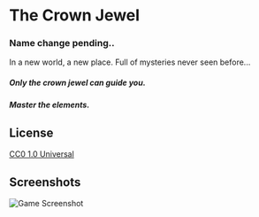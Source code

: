 # The Crown Jewel
### Name change pending..


In a new world, a new place. Full of mysteries never seen before...
##### Only the crown jewel can guide you.

##### Master the elements.
## License

[CC0 1.0 Universal](https://choosealicense.com/licenses/cc0-1.0/#:~:text=Commons%20Zero%20v1.-,0%20Universal,work%20has%20the%20widest%20reach.)


## Screenshots

![Game Screenshot](https://imgur.com/MNuOaSE)
